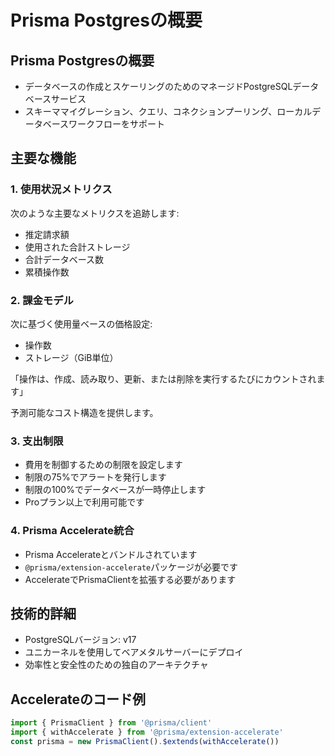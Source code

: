 # Prisma Postgresの概要

## Prisma Postgresの概要
- データベースの作成とスケーリングのためのマネージドPostgreSQLデータベースサービス
- スキーママイグレーション、クエリ、コネクションプーリング、ローカルデータベースワークフローをサポート

## 主要な機能

### 1. 使用状況メトリクス
次のような主要なメトリクスを追跡します:
- 推定請求額
- 使用された合計ストレージ
- 合計データベース数
- 累積操作数

### 2. 課金モデル
次に基づく使用量ベースの価格設定:
- 操作数
- ストレージ（GiB単位）

「操作は、作成、読み取り、更新、または削除を実行するたびにカウントされます」

予測可能なコスト構造を提供します。

### 3. 支出制限
- 費用を制御するための制限を設定します
- 制限の75%でアラートを発行します
- 制限の100%でデータベースが一時停止します
- Proプラン以上で利用可能です

### 4. Prisma Accelerate統合
- Prisma Accelerateとバンドルされています
- `@prisma/extension-accelerate`パッケージが必要です
- AccelerateでPrismaClientを拡張する必要があります

## 技術的詳細
- PostgreSQLバージョン: v17
- ユニカーネルを使用してベアメタルサーバーにデプロイ
- 効率性と安全性のための独自のアーキテクチャ

## Accelerateのコード例
```javascript
import { PrismaClient } from '@prisma/client'
import { withAccelerate } from '@prisma/extension-accelerate'
const prisma = new PrismaClient().$extends(withAccelerate())
```
